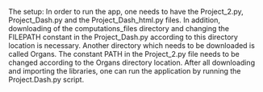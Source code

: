 The setup:
In order to run the app, one needs to have the Project_2.py, Project_Dash.py and the Project_Dash_html.py files. In addition, downloading of the computations_files directory and changing the FILEPATH constant in the Project_Dash.py according to this directory location is necessary. Another directory which needs to be downloaded is called Organs. The constant PATH in the Project_2.py file needs to be changed according to the Organs directory location. 
After all downloading and importing the libraries, one can run the application by running the Project.Dash.py script.
